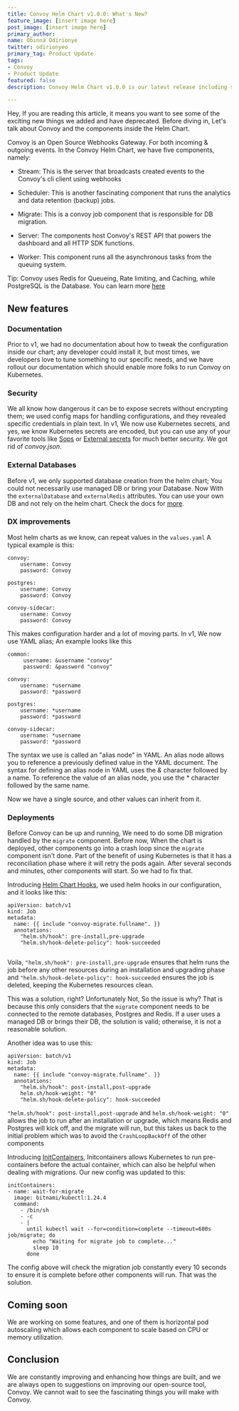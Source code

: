 ```yaml
---
title: Convoy Helm Chart v1.0.0: What's New?
feature_image: [insert image here]
post_image: [insert image here]
primary_author:
name: Obinna Odirionye
twitter: odirionyeo
primary_tag: Product Update
tags:
- Convoy
- Product Update
featured: false
description: Convoy Helm Chart v1.0.0 is our latest release including so many exciting features - Documentation, DX Improvements, and so much more. In this blog post, we share these updates and what you can expect from Convoy Helm Chart v1.1.0

---
```


Hey, If you are reading this article, it means you want to see some of the exciting new things we added and have deprecated. Before diving in, Let's talk about Convoy and the components inside the Helm Chart.

Convoy is an Open Source Webhooks Gateway. For both incoming & outgoing events. In the Convoy Helm Chart, we have five components, namely:

- Stream: This is the server that broadcasts created events to the Convoy's cli  client using webhooks

- Scheduler: This is another fascinating component that runs the analytics and data retention (backup) jobs.

- Migrate: This is a convoy job component that is responsible for DB migration.

- Server: The components host Convoy's REST API that powers the dashboard and all HTTP SDK functions.

- Worker: This component runs all the asynchronous tasks from the queuing system.

Tip: Convoy uses Redis for Queueing, Rate limiting, and Caching, while PostgreSQL is the Database. You can learn more [here](https://getconvoy.io/docs/deploy/architecture/#components)


## New features

### Documentation
Prior to v1, we had no documentation about how to tweak the configuration inside our chart; any developer could install it, but most times, we developers love to tune something to our specific needs, and we have rollout our documentation which should enable more folks to run Convoy on Kubernetes.

### Security
We all know how dangerous it can be to expose secrets without encrypting them; we used config maps for handling configurations, and they revealed specific credentials in plain text. In v1, We now use Kubernetes secrets, and yes, we know Kubernetes secrets are encoded, but you can use any of your favorite tools like [Sops](https://fluxcd.io/flux/guides/mozilla-sops/) or [External secrets](https://github.com/external-secrets/external-secrets) for much better security. We got rid of *convoy.json*.

### External Databases
Before v1, we only supported database creation from the helm chart; You could not necessarily use managed DB or bring your Database. Now With the `externalDatabase` and `externalRedis` attributes. You can use your own DB and not rely on the helm chart. Check the docs for [more](https://github.com/frain-dev/helm-charts/blob/main/README.md).


### DX improvements
Most helm charts as we know, can repeat values in the `values.yaml` A typical example is this:

```shell
convoy:
    username: Convoy
    password: Convoy

postgres:
    username: Convoy
    password: Convoy

convoy-sidecar:
    username: Convoy
    password: Convoy
```

This makes configuration harder and a lot of moving parts. In v1, We now use YAML alias; An example looks like this

```shell
common:
     username: &username "convoy"
     password: &password "convoy"

convoy:
    username: *username
    password: *password

postgres:
    username: *username
    password: *password

convoy-sidecar:
    username: *username
    password: *password
```

The syntax we use is called an "alias node" in YAML. An alias node allows you to reference a previously defined value in the YAML document. The syntax for defining an alias node in YAML uses the *&* character followed by a name. To reference the value of an alias node, you use the * character followed by the same name.

Now we have a single source, and other values can inherit from it.

### Deployments
Before Convoy can be up and running, We need to do some DB migration handled by the `migrate` component. Before now, When the chart is deployed, other components go into a crash loop since the `migrate` component isn't done. Part of the benefit of using Kubernetes is that it has a reconciliation phase where it will retry the pods again. After several seconds and minutes, other components will start. So we had to fix that.

Introducing [Helm Chart Hooks](https://helm.sh/docs/topics/charts_hooks/), we used helm hooks in our configuration, and it looks like this:

```shell
apiVersion: batch/v1
kind: Job
metadata:
  name: {{ include "convoy-migrate.fullname". }}
  annotations:
    "helm.sh/hook": pre-install,pre-upgrade
    "helm.sh/hook-delete-policy": hook-succeeded
    
```
Voila, `"helm.sh/hook": pre-install,pre-upgrade` ensures that helm runs the job before any other resources during an installation and upgrading phase and `"helm.sh/hook-delete-policy": hook-succeeded` ensures the job is deleted,  keeping the Kubernetes resources clean.

This was a solution, right? Unfortunately Not, So the issue is why? That is because this only considers that the `migrate` component needs to be connected to the remote databases, Postgres and Redis. If a user uses a managed DB or brings their DB, the solution is valid; otherwise, it is not a reasonable solution.


Another idea was to use this:

```shell
apiVersion: batch/v1
kind: Job
metadata:
  name: {{ include "convoy-migrate.fullname". }}
  annotations:
    "helm.sh/hook": post-install,post-upgrade
    helm.sh/hook-weight: "0"
    "helm.sh/hook-delete-policy": hook-succeeded
```

`"helm.sh/hook": post-install,post-upgrade` and  `helm.sh/hook-weight: "0"` allows the job to run after an installation or upgrade, which means Redis and Postgres will kick off, and the migrate will run, but this takes us back to the initial problem which was to avoid the `CrashLoopBackOff` of the other components

Introducing [InitContainers](https://kubernetes.io/docs/concepts/workloads/pods/init-containers/), Initcontainers allows Kubernetes to run pre-containers before the actual container, which can also be helpful when dealing with migrations. Our new config was updated to this:

```shell
initContainers:
- name: wait-for-migrate
  image: bitnami/kubectl:1.24.4
  command:
    - /bin/sh
    - -c
    - |
      until kubectl wait --for=condition=complete --timeout=600s job/migrate; do
        echo "Waiting for migrate job to complete..."
        sleep 10
      done
```

The config above will check the migration job constantly every 10 seconds to ensure it is complete before other components will run. That was the solution.

## Coming soon
We are working on some features, and one of them is horizontal pod autoscaling which allows each component to scale based on CPU or memory utilization.

## Conclusion
We are constantly improving and enhancing how things are built, and we are always open to suggestions on improving our open-source tool, Convoy. We cannot wait to see the fascinating things you will make with Convoy. 
